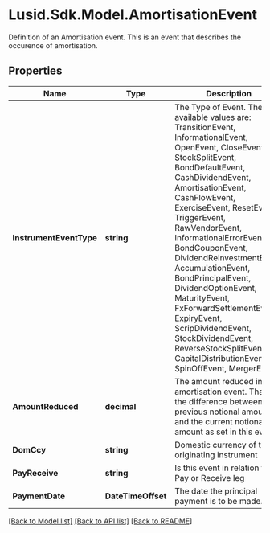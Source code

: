 # Lusid.Sdk.Model.AmortisationEvent
Definition of an Amortisation event.  This is an event that describes the occurence of amortisation.

## Properties

Name | Type | Description | Notes
------------ | ------------- | ------------- | -------------
**InstrumentEventType** | **string** | The Type of Event. The available values are: TransitionEvent, InformationalEvent, OpenEvent, CloseEvent, StockSplitEvent, BondDefaultEvent, CashDividendEvent, AmortisationEvent, CashFlowEvent, ExerciseEvent, ResetEvent, TriggerEvent, RawVendorEvent, InformationalErrorEvent, BondCouponEvent, DividendReinvestmentEvent, AccumulationEvent, BondPrincipalEvent, DividendOptionEvent, MaturityEvent, FxForwardSettlementEvent, ExpiryEvent, ScripDividendEvent, StockDividendEvent, ReverseStockSplitEvent, CapitalDistributionEvent, SpinOffEvent, MergerEvent | 
**AmountReduced** | **decimal** | The amount reduced in this amortisation event.  That is, the difference between the previous notional amount and the current notional amount as set in this event. | 
**DomCcy** | **string** | Domestic currency of the originating instrument | 
**PayReceive** | **string** | Is this event in relation to the Pay or Receive leg | 
**PaymentDate** | **DateTimeOffset** | The date the principal payment is to be made. | 

[[Back to Model list]](../README.md#documentation-for-models) [[Back to API list]](../README.md#documentation-for-api-endpoints) [[Back to README]](../README.md)

